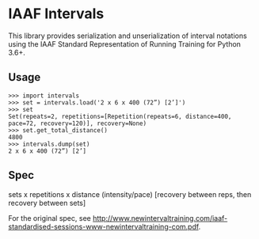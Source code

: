 # IAAF Intervals

This library provides serialization and unserialization of interval notations
using the IAAF Standard Representation of Running Training for Python 3.6+.

## Usage

    >>> import intervals
    >>> set = intervals.load('2 x 6 x 400 (72”) [2’]')
    >>> set
    Set(repeats=2, repetitions=[Repetition(repeats=6, distance=400, pace=72, recovery=120)], recovery=None)
    >>> set.get_total_distance()
    4800
    >>> intervals.dump(set)
    2 x 6 x 400 (72”) [2’]

## Spec

sets x repetitions x distance (intensity/pace) [recovery between reps,
then recovery between sets]

For the original spec, see http://www.newintervaltraining.com/iaaf-standardised-sessions-www-newintervaltraining-com.pdf.
